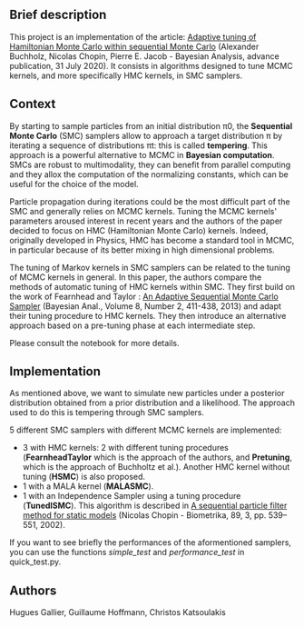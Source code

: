 ## Brief description

This project is an implementation of the article: [Adaptive tuning of Hamiltonian Monte Carlo within sequential Monte Carlo](https://arxiv.org/pdf/1808.07730.pdf) (Alexander Buchholz, Nicolas Chopin, Pierre E. Jacob - Bayesian Analysis, advance publication, 31 July 2020). It consists in algorithms designed to tune MCMC kernels, and more specifically HMC kernels, in SMC samplers.

## Context

By starting to sample particles from an initial distribution π0, the **Sequential Monte Carlo** (SMC) samplers allow to approach a target distribution π by iterating a sequence of distributions πt: this is called **tempering**. This approach is a powerful alternative to MCMC in **Bayesian computation**. SMCs are robust to multimodality, they can benefit from parallel computing and they allox the computation of the normalizing constants, which can be useful for the choice of the model.

Particle propagation during iterations could be the most difficult part of the SMC and generally relies on MCMC kernels. Tuning the MCMC kernels' parameters aroused interest in recent years and the authors of the paper decided to focus on HMC (Hamiltonian Monte Carlo) kernels. Indeed, originally developed in Physics, HMC has become a standard tool in MCMC, in particular because of its better mixing in high dimensional problems.

The tuning of Markov kernels in SMC samplers can be related to the tuning of MCMC kernels in general. In this paper, the authors compare the methods of automatic tuning of HMC kernels within SMC. They first build on the work of Fearnhead and Taylor : [An Adaptive Sequential Monte Carlo Sampler](https://arxiv.org/pdf/1005.1193.pdf) (Bayesian Anal., Volume 8, Number 2, 411-438, 2013) and adapt their tuning procedure to HMC kernels. They then introduce an alternative approach based on a pre-tuning phase at each intermediate step.

Please consult the notebook for more details.

## Implementation

As mentioned above, we want to simulate new particles under a posterior distribution obtained from a prior distribution and a likelihood. The approach used to do this is tempering through SMC samplers.

5 different SMC samplers with different MCMC kernels are implemented:
- 3 with HMC kernels: 2 with different tuning procedures (**FearnheadTaylor** which is the approach of the authors, and **Pretuning**, which is the approach of Buchholtz et al.). Another HMC kernel without tuning (**HSMC**) is also proposed.
- 1 with a MALA kernel (**MALASMC**).
- 1 with an Independence Sampler using a tuning procedure (**TunedISMC**). This algorithm is described in [A sequential particle filter method for static models](https://pdfs.semanticscholar.org/47bc/c2b86f3b4ec2742e7ef1ac2868077f2aae92.pdf)
(Nicolas Chopin - Biometrika, 89, 3, pp. 539–551, 2002).

If you want to see briefly the performances of the aformentioned samplers, you can use the functions *simple_test* and *performance_test* in quick_test.py.

## Authors

Hugues Gallier, Guillaume Hoffmann, Christos Katsoulakis
